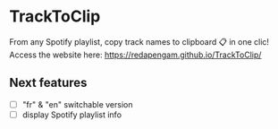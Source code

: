 # TrackToClip

From any Spotify playlist, copy track names to clipboard 📋 in one clic!<br/>
Access the website here: https://redapengam.github.io/TrackToClip/

## Next features

- [ ] "fr" & "en" switchable version
- [ ] display Spotify playlist info
